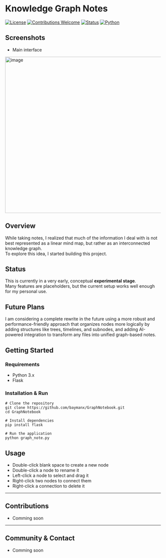 # Knowledge Graph Notes

[![License](https://img.shields.io/badge/License-MIT-green.svg)](LICENSE)
[![Contributions Welcome](https://img.shields.io/badge/contributions-welcome-brightgreen.svg)](CONTRIBUTING.md)
[![Status](https://img.shields.io/badge/status-experimental-orange.svg)]()
[![Python](https://img.shields.io/badge/python-3.x-blue)]()

## Screenshots
- Main interface
<img width="959" height="506" alt="image" src="https://github.com/user-attachments/assets/aa15e887-2da1-4a9a-adcf-e1db6bd07bc5" />


## Overview
While taking notes, I realized that much of the information I deal with is not best represented as a linear mind map, but rather as an interconnected knowledge graph.  
To explore this idea, I started building this project.

## Status
This is currently in a very early, conceptual **experimental stage**.  
Many features are placeholders, but the current setup works well enough for my personal use.

## Future Plans
I am considering a complete rewrite in the future using a more robust and performance-friendly approach that organizes nodes more logically by adding structures like trees, timelines, and subnodes, and adding AI-powered integration to transform any files into unified graph-based notes.

## Getting Started

### Requirements
- Python 3.x
- Flask

### Installation & Run
```
# Clone the repository
git clone https://github.com/baymanx/GraphNotebook.git
cd GraphNotebook

# Install dependencies
pip install flask

# Run the application
python graph_note.py
```

## Usage
- Double-click blank space to create a new node  
- Double-click a node to rename it
- Left-click a node to select and drag it
- Right-click two nodes to connect them  
- Right-click a connection to delete it



---

## Contributions
- Comming soon

---

## Community & Contact
- Comming soon
